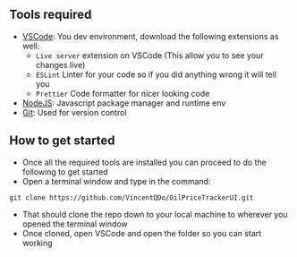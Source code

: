 ## Tools required
- [VSCode](https://code.visualstudio.com/): You dev environment, download the following extensions as well:
  - `Live server` extension on VSCode (This allow you to see your changes live)
  - `ESLint` Linter for your code so if you did anything wrong it will tell you
  - `Prettier` Code formatter for nicer looking code
- [NodeJS](https://nodejs.org/en/): Javascript package manager and runtime env
- [Git](https://git-scm.com/downloads): Used for version control

## How to get started

- Once all the required tools are installed you can proceed to do the following to get started
- Open a terminal window and type in the command:
```
git clone https://github.com/VincentQDo/OilPriceTrackerUI.git
```
- That should clone the repo down to your local machine to wherever you opened the terminal window
- Once cloned, open VSCode and open the folder so you can start working
